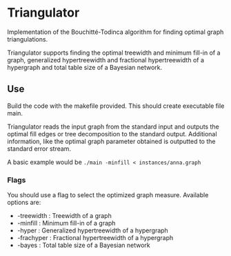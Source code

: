 # Triangulator
Implementation of the Bouchitté-Todinca algorithm for finding optimal graph triangulations.

Triangulator supports finding the optimal treewidth and minimum fill-in of a graph, generalized hypertreewidth and fractional hypertreewidth of a hypergraph and total table size of a Bayesian network.


## Use
Build the code with the makefile provided. This should create executable file main.

Triangulator reads the input graph from the standard input and outputs the optimal fill edges or tree decomposition to the standard output. Additional information, like the optimal graph parameter obtained is outputted to the standard error stream.

A basic example would be `./main -minfill < instances/anna.graph`

### Flags
You should use a flag to select the optimized graph measure. Available options are:
* -treewidth : Treewidth of a graph
* -minfill : Minimum fill-in of a graph
* -hyper : Generalized hypertreewidth of a hypergraph
* -frachyper : Fractional hypertreewidth of a hypergraph
* -bayes : Total table size of a Bayesian network
